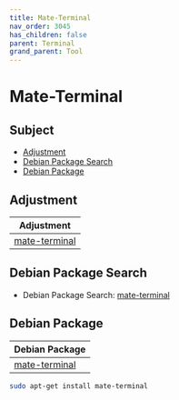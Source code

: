 ```yaml
---
title: Mate-Terminal
nav_order: 3045
has_children: false
parent: Terminal
grand_parent: Tool
---
```



# Mate-Terminal


## Subject

* [Adjustment](#adjustment)
* [Debian Package Search](#debian-package-search)
* [Debian Package](#debian-package)


## Adjustment

| Adjustment |
| --- |
| [mate-terminal](https://github.com/samwhelp/debian-adjustment/tree/main/prototype/tool/mate-terminal) |


## Debian Package Search

* Debian Package Search: [mate-terminal](https://packages.debian.org/search?searchon=names&keywords=mate-terminal)


## Debian Package

| Debian Package |
| --- |
| [mate-terminal](https://packages.debian.org/stable/mate-terminal) |

``` sh
sudo apt-get install mate-terminal
```

